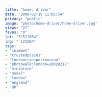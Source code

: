 ```yaml
---
title: "home, driver"
date: "2008-02-19 11:05:54"
privacy: "public"
image: "photo/home-driver/home-driver.jpg"
views: "27"
faves: "0"
lat: "51511864"
lng: "-121504"
tags:
- "inimeet"
- "trustedplaces"
- "londontransportmuseum"
- "photowalk:london=20080217"
- "miniature"
- "model"
- "london"
- "england"
- "uk"
---
```

<a href="/photos/2008/02/22/home-driver"></a>
